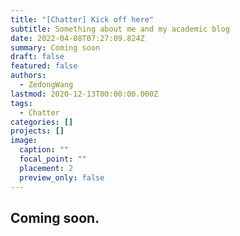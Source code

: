 ```yaml
---
title: "[Chatter] Kick off here"
subtitle: Something about me and my academic blog
date: 2022-04-08T07:27:09.824Z
summary: Coming soon
draft: false
featured: false
authors:
  - ZedongWang
lastmod: 2020-12-13T00:00:00.000Z
tags:
  - Chatter
categories: []
projects: []
image:
  caption: ""
  focal_point: ""
  placement: 2
  preview_only: false
---
```

## Coming soon.